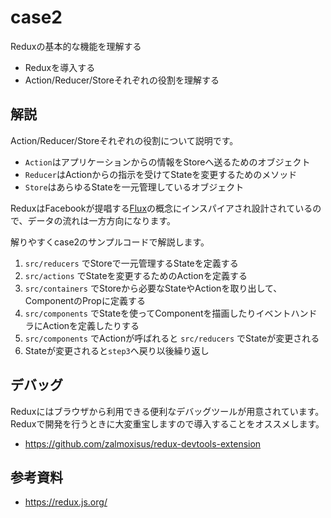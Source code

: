 # case2

Reduxの基本的な機能を理解する

- Reduxを導入する
- Action/Reducer/Storeそれぞれの役割を理解する

## 解説

Action/Reducer/Storeそれぞれの役割について説明です。

- `Action`はアプリケーションからの情報をStoreへ送るためのオブジェクト
- `Reducer`はActionからの指示を受けてStateを変更するためのメソッド
- `Store`はあらゆるStateを一元管理しているオブジェクト

ReduxはFacebookが提唱する[Flux](https://facebook.github.io/flux/docs/in-depth-overview.html)の概念にインスパイアされ設計されているので、データの流れは一方方向になります。

解りやすくcase2のサンプルコードで解説します。

1. `src/reducers` でStoreで一元管理するStateを定義する
2. `src/actions` でStateを変更するためのActionを定義する
3. `src/containers` でStoreから必要なStateやActionを取り出して、ComponentのPropに定義する
4. `src/components` でStateを使ってComponentを描画したりイベントハンドラにActionを定義したりする
5. `src/components` でActionが呼ばれると `src/reducers` でStateが変更される
6. Stateが変更されると`step3`へ戻り以後繰り返し

## デバッグ

Reduxにはブラウザから利用できる便利なデバッグツールが用意されています。Reduxで開発を行うときに大変重宝しますので導入することをオススメします。

- https://github.com/zalmoxisus/redux-devtools-extension

## 参考資料

- https://redux.js.org/
